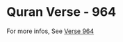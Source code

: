# Quran Verse - 964 

For more infos, See [Verse 964](https://www.quranbookk.com/quran/search?q=964)
